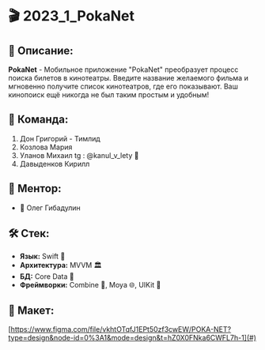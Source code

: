 # 🎬 2023_1_PokaNet

## 📝 Описание:
**PokaNet** - Мобильное приложение "PokaNet" преобразует процесс поиска билетов в кинотеатры. Введите название желаемого фильма и мгновенно получите список кинотеатров, где его показывают. Ваш кинопоиск ещё никогда не был таким простым и удобным!

## 👥 Команда:
1.  Дон Григорий - Тимлид
2.  Козлова Мария
3.  Уланов Михаил tg : @kanul_v_lety 👻
4.  Давыденков Кирилл

## 🤝 Ментор:
- 🧠 Олег Гибадулин

## 🛠 Стек:
- **Язык:** Swift 🍏
- **Архитектура:** MVVM 🏛️
- **БД:** Core Data 💽
- **Фреймворки:** Combine 🔄, Moya 🌐, UIKit 📱

## 🎨 Макет:
[https://www.figma.com/file/vkhtOTqfJ1EPt50zf3cwEW/POKA-NET?type=design&node-id=0%3A1&mode=design&t=hZ0X0FNka6CWFL7h-1](#) 


